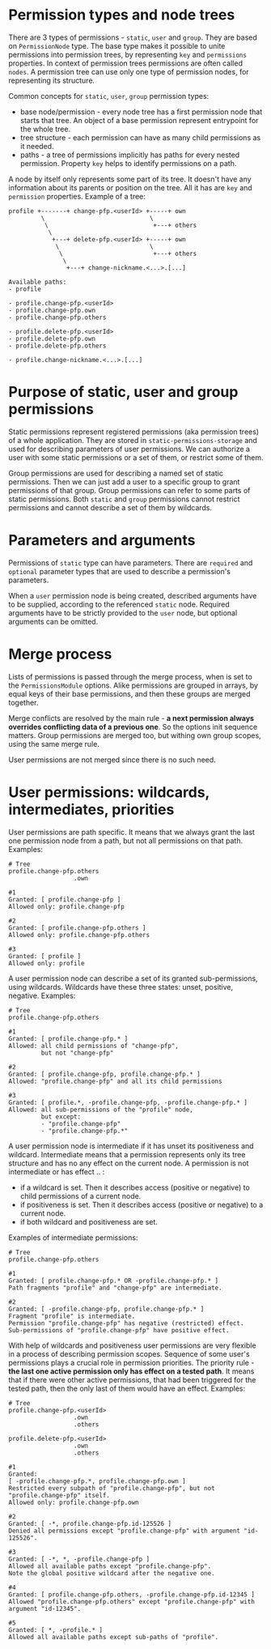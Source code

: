 # Permission types and node trees
There are 3 types of permissions - `static`, `user` and `group`. They are based on `PermissionNode` type. The base type makes it possible to unite permissions into permission trees, by representing `key` and `permissions` properties. In context of permission trees permissions are often called `nodes`. A permission tree can use only one type of permission nodes, for representing its structure.

Common concepts for `static`, `user`, `group` permission types:
* base node/permission - every node tree has a first permission node that starts that tree. An object of a base permission represent entrypoint for the whole tree.
* tree structure - each permission can have as many child permissions as it needed.
* paths - a tree of permissions implicitly has paths for every nested permission. Property `key` helps to identify permissions on a path.

A node by itself only represents some part of its tree. It doesn't have any information about its parents or position on the tree. All it has are `key` and `permission` properties. Example of a tree:
```
profile +-------+ change-pfp.<userId> +-----+ own
         \                             \
          \                             +---+ others
           \
            +---+ delete-pfp.<userId> +-----+ own
             \                         \
              \                         +---+ others
               \
                +---+ change-nickname.<...>.[...]

Available paths:
- profile

- profile.change-pfp.<userId>
- profile.change-pfp.own
- profile.change-pfp.others

- profile.delete-pfp.<userId>
- profile.delete-pfp.own
- profile.delete-pfp.others

- profile.change-nickname.<...>.[...]
```


# Purpose of static, user and group permissions
Static permissions represent registered permissions (aka permission trees) of a whole application. They are stored in `static-permissions-storage` and used for describing parameters of user permissions. We can authorize a user with some static permissions or a set of them, or restrict some of them.

Group permissions are used for describing a named set of static permissions. Then we can just add a user to a specific group to grant permissions of that group. Group permissions can refer to some parts of static permissions. Both `static` and `group` permissions cannot restrict permissions and cannot describe a set of them by wildcards.


# Parameters and arguments
Permissions of `static` type can have parameters. There are `required` and `optional` parameter types that are used to describe a permission's parameters.

When a `user` permission node is being created, described arguments have to be supplied, according to the referenced `static` node. Required arguments have to be strictly provided to the `user` node, but optional arguments can be omitted.


# Merge process
Lists of permissions is passed through the merge process, when is set to the `PermissionsModule` options. Alike permissions are grouped in arrays, by equal keys of their base permissions, and then these groups are merged together.

Merge conflicts are resolved by the main rule - **a next permission always overrides conflicting data of a previous one**. So the options init sequence matters. Group permissions are merged too, but withing own group scopes, using the same merge rule.

User permissions are not merged since there is no such need.


# User permissions: wildcards, intermediates, priorities
User permissions are path specific. It means that we always grant the last one permission node from a path, but not all permissions on that path. Examples:
```
# Tree
profile.change-pfp.others
                  .own

#1
Granted: [ profile.change-pfp ]
Allowed only: profile.change-pfp

#2
Granted: [ profile.change-pfp.others ]
Allowed only: profile.change-pfp.others

#3
Granted: [ profile ]
Allowed only: profile
```


A user permission node can describe a set of its granted sub-permissions, using wildcards. Wildcards have these three states: unset, positive, negative. Examples:
```
# Tree
profile.change-pfp.others

#1
Granted: [ profile.change-pfp.* ]
Allowed: all child permissions of "change-pfp",
         but not "change-pfp"

#2
Granted: [ profile.change-pfp, profile.change-pfp.* ]
Allowed: "profile.change-pfp" and all its child permissions

#3
Granted: [ profile.*, -profile.change-pfp, -profile.change-pfp.* ]
Allowed: all sub-permissions of the "profile" node,
         but except:
         - "profile.change-pfp"
         - "profile.change-pfp.*"
```


A user permission node is intermediate if it has unset its positiveness and wildcard. Intermediate means that a permission represents only its tree structure and has no any effect on the current node. A permission is not intermediate or has effect .. :
* if a wildcard is set. Then it describes access (positive or negative) to child permissions of a current node.
* if positiveness is set. Then it describes access (positive or negative) to a current node.
* if both wildcard and positiveness are set.

Examples of intermediate permissions:
```
# Tree
profile.change-pfp.others

#1
Granted: [ profile.change-pfp.* OR -profile.change-pfp.* ]
Path fragments "profile" and "change-pfp" are intermediate.

#2
Granted: [ -profile.change-pfp, profile.change-pfp.* ]
Fragment "profile" is intermediate.
Permission "profile.change-pfp" has negative (restricted) effect.
Sub-permissions of "profile.change-pfp" have positive effect.
```


With help of wildcards and positiveness user permissions are very flexible in a process of describing permission scopes. Sequence of some user's permissions plays a crucial role in permission priorities. The priority rule - **the last one active permission only has effect on a tested path**. It means that if there were other active permissions, that had been triggered for the tested path, then the only last of them would have an effect. Examples:
```
# Tree
profile.change-pfp.<userId>
                  .own
                  .others

profile.delete-pfp.<userId>
                  .own
                  .others

#1
Granted:
[ -profile.change-pfp.*, profile.change-pfp.own ]
Restricted every subpath of "profile.change-pfp", but not "profile.change-pfp" itself.
Allowed only: profile.change-pfp.own

#2
Granted: [ -*, profile.change-pfp.id-125526 ]
Denied all permissions except "profile.change-pfp" with argument "id-125526".

#3
Granted: [ -*, *, -profile.change-pfp ]
Allowed all available paths except "profile.change-pfp".
Note the global positive wildcard after the negative one.

#4
Granted: [ profile.change-pfp.others, -profile.change-pfp.id-12345 ]
Allowed "profile.change-pfp.others" except "profile.change-pfp" with argument "id-12345".

#5
Granted: [ *, -profile.* ]
Allowed all available paths except sub-paths of "profile".
```